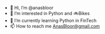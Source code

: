 - 👋 Hi, I’m @anasbloor
- 👀 I’m interested in Python and 🚲Bikes
- 🌱 I’m currently learning Python in FinTech
- 📫 How to reach me AnasBloor@gmail.com
